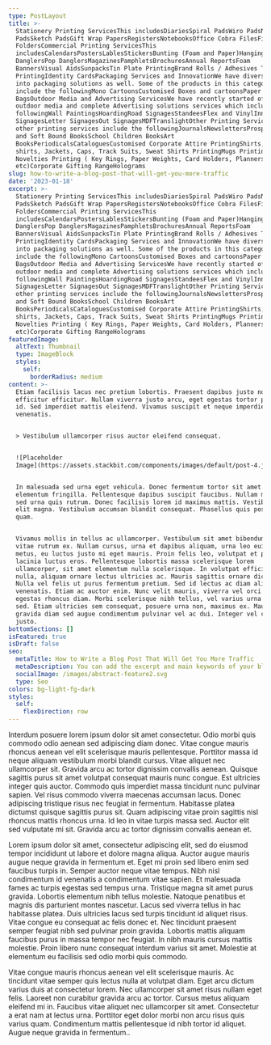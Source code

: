 ```yaml
---
type: PostLayout
title: >-
  Stationery Printing ServicesThis includesDiariesSpiral PadsWiro PadsNote
  PadsSketch PadsGift Wrap PapersRegistersNotebooksOffice Cobra FilesFile and
  FoldersCommercial Printing ServicesThis
  includesCalendarsPostersLablesStickersBunting (Foam and Paper)Hanging
  DanglersPop DanglersMagazinesPamphletsBrochuresAnnual ReportsFoam
  BannersVisual AidsSunpacksTin Plate PrintingBrand Rolls / Adhesives Tape
  PrintingIdentity CardsPackaging Services and InnovationWe have diversified
  into packaging solutions as well. Some of the products in this category
  include the followingMono CartoonsCustomised Boxes and cartoonsPaper Carry
  BagsOutdoor Media and Advertising ServicesWe have recently started offering
  outdoor media and complete Advertising solutions services which includes the
  followingWall PaintingsHoardingRoad SignagesStandeesFlex and VinylInner
  SignagesLetter SignagesOut SignagesMDFTranslightOther Printing ServicesOur
  other printing services include the followingJournalsNewslettersProspectusHard
  and Soft Bound BooksSchool Children BooksArt
  BooksPeriodicalsCataloguesCustomised Corporate Attire PrintingShirts, T-
  shirts, Jackets, Caps, Track Suits, Sweat Shirts PrintingMugs PrintingOffice
  Novelties Printing ( Key Rings, Paper Weights, Card Holders, Planners
  etc)Corporate Gifting RangeHolograms
slug: how-to-write-a-blog-post-that-will-get-you-more-traffic
date: '2023-01-18'
excerpt: >-
  Stationery Printing ServicesThis includesDiariesSpiral PadsWiro PadsNote
  PadsSketch PadsGift Wrap PapersRegistersNotebooksOffice Cobra FilesFile and
  FoldersCommercial Printing ServicesThis
  includesCalendarsPostersLablesStickersBunting (Foam and Paper)Hanging
  DanglersPop DanglersMagazinesPamphletsBrochuresAnnual ReportsFoam
  BannersVisual AidsSunpacksTin Plate PrintingBrand Rolls / Adhesives Tape
  PrintingIdentity CardsPackaging Services and InnovationWe have diversified
  into packaging solutions as well. Some of the products in this category
  include the followingMono CartoonsCustomised Boxes and cartoonsPaper Carry
  BagsOutdoor Media and Advertising ServicesWe have recently started offering
  outdoor media and complete Advertising solutions services which includes the
  followingWall PaintingsHoardingRoad SignagesStandeesFlex and VinylInner
  SignagesLetter SignagesOut SignagesMDFTranslightOther Printing ServicesOur
  other printing services include the followingJournalsNewslettersProspectusHard
  and Soft Bound BooksSchool Children BooksArt
  BooksPeriodicalsCataloguesCustomised Corporate Attire PrintingShirts, T-
  shirts, Jackets, Caps, Track Suits, Sweat Shirts PrintingMugs PrintingOffice
  Novelties Printing ( Key Rings, Paper Weights, Card Holders, Planners
  etc)Corporate Gifting RangeHolograms
featuredImage:
  altText: Thumbnail
  type: ImageBlock
  styles:
    self:
      borderRadius: medium
content: >-
  Etiam facilisis lacus nec pretium lobortis. Praesent dapibus justo non
  efficitur efficitur. Nullam viverra justo arcu, eget egestas tortor pretium
  id. Sed imperdiet mattis eleifend. Vivamus suscipit et neque imperdiet
  venenatis.


  > Vestibulum ullamcorper risus auctor eleifend consequat.


  ![Placeholder
  Image](https://assets.stackbit.com/components/images/default/post-4.jpeg)


  In malesuada sed urna eget vehicula. Donec fermentum tortor sit amet nisl
  elementum fringilla. Pellentesque dapibus suscipit faucibus. Nullam malesuada
  sed urna quis rutrum. Donec facilisis lorem id maximus mattis. Vestibulum quis
  elit magna. Vestibulum accumsan blandit consequat. Phasellus quis posuere
  quam.


  Vivamus mollis in tellus ac ullamcorper. Vestibulum sit amet bibendum ipsum,
  vitae rutrum ex. Nullam cursus, urna et dapibus aliquam, urna leo euismod
  metus, eu luctus justo mi eget mauris. Proin felis leo, volutpat et purus in,
  lacinia luctus eros. Pellentesque lobortis massa scelerisque lorem
  ullamcorper, sit amet elementum nulla scelerisque. In volutpat efficitur
  nulla, aliquam ornare lectus ultricies ac. Mauris sagittis ornare dictum.
  Nulla vel felis ut purus fermentum pretium. Sed id lectus ac diam aliquet
  venenatis. Etiam ac auctor enim. Nunc velit mauris, viverra vel orci ut,
  egestas rhoncus diam. Morbi scelerisque nibh tellus, vel varius urna malesuada
  sed. Etiam ultricies sem consequat, posuere urna non, maximus ex. Mauris
  gravida diam sed augue condimentum pulvinar vel ac dui. Integer vel convallis
  justo.
bottomSections: []
isFeatured: true
isDraft: false
seo:
  metaTitle: How to Write a Blog Post That Will Get You More Traffic
  metaDescription: You can add the excerpt and main keywords of your blog post here.
  socialImage: /images/abstract-feature2.svg
  type: Seo
colors: bg-light-fg-dark
styles:
  self:
    flexDirection: row
---
```


Interdum posuere lorem ipsum dolor sit amet consectetur. Odio morbi quis commodo odio aenean sed adipiscing diam donec. Vitae congue mauris rhoncus aenean vel elit scelerisque mauris pellentesque. Porttitor massa id neque aliquam vestibulum morbi blandit cursus. Vitae aliquet nec ullamcorper sit. Gravida arcu ac tortor dignissim convallis aenean. Quisque sagittis purus sit amet volutpat consequat mauris nunc congue. Est ultricies integer quis auctor. Commodo quis imperdiet massa tincidunt nunc pulvinar sapien. Vel risus commodo viverra maecenas accumsan lacus. Donec adipiscing tristique risus nec feugiat in fermentum. Habitasse platea dictumst quisque sagittis purus sit. Quam adipiscing vitae proin sagittis nisl rhoncus mattis rhoncus urna. Id leo in vitae turpis massa sed. Auctor elit sed vulputate mi sit. Gravida arcu ac tortor dignissim convallis aenean et.

Lorem ipsum dolor sit amet, consectetur adipiscing elit, sed do eiusmod tempor incididunt ut labore et dolore magna aliqua. Auctor augue mauris augue neque gravida in fermentum et. Eget mi proin sed libero enim sed faucibus turpis in. Semper auctor neque vitae tempus. Nibh nisl condimentum id venenatis a condimentum vitae sapien. Et malesuada fames ac turpis egestas sed tempus urna. Tristique magna sit amet purus gravida. Lobortis elementum nibh tellus molestie. Natoque penatibus et magnis dis parturient montes nascetur. Lacus sed viverra tellus in hac habitasse platea. Duis ultricies lacus sed turpis tincidunt id aliquet risus. Vitae congue eu consequat ac felis donec et. Nec tincidunt praesent semper feugiat nibh sed pulvinar proin gravida. Lobortis mattis aliquam faucibus purus in massa tempor nec feugiat. In nibh mauris cursus mattis molestie. Proin libero nunc consequat interdum varius sit amet. Molestie at elementum eu facilisis sed odio morbi quis commodo.

Vitae congue mauris rhoncus aenean vel elit scelerisque mauris. Ac tincidunt vitae semper quis lectus nulla at volutpat diam. Eget arcu dictum varius duis at consectetur lorem. Nec ullamcorper sit amet risus nullam eget felis. Laoreet non curabitur gravida arcu ac tortor. Cursus metus aliquam eleifend mi in. Faucibus vitae aliquet nec ullamcorper sit amet. Consectetur a erat nam at lectus urna. Porttitor eget dolor morbi non arcu risus quis varius quam. Condimentum mattis pellentesque id nibh tortor id aliquet. Augue neque gravida in fermentum..
